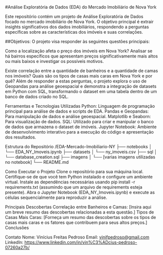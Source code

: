 #Análise Exploratória de Dados (EDA) do Mercado Imobiliário de Nova York

Este repositório contém um projeto de Análise Exploratória de Dados focado no mercado imobiliário de Nova York. O objetivo principal é extrair insights significativos dos dados imobiliários, respondendo a perguntas específicas sobre as características dos imóveis e suas correlações.


##Objetivos:
O projeto visa responder às seguintes questões principais:

Como a localização afeta o preço dos imóveis em Nova York?
Analisar se há bairros específicos que apresentam preços significativamente mais altos ou mais baixos e investigar os possíveis motivos.

Existe correlação entre a quantidade de banheiros e a quantidade de camas nos imóveis?
Quais são os tipos de casas mais caras em Nova York e por quê?
Além de responder a estas perguntas, o projeto explora o uso de Geopandas para análise geoespacial e demonstra a integração de datasets em Python com SQL, transformando o dataset em uma tabela dentro de um banco de dados criado no SQL.

Ferramentas e Tecnologias Utilizadas
Python: Linguagem de programação principal para análise de dados e scripts de EDA.
Pandas e Geopandas: Para manipulação de dados e análise geoespacial.
Matplotlib e Seaborn: Para visualização de dados.
SQL: Utilizado para criar e manipular o banco de dados que armazena o dataset de imóveis.
Jupyter Notebook: Ambiente de desenvolvimento interativo para a execução do código e apresentação dos resultados.

Estrutura do Repositório
/EDA-Mercado-Imobiliario-NY
    ├── notebooks
    │   └── EDA_NY_Imoveis.ipynb
    ├── datasets
    │   └── ny_imoveis.csv
    ├── sql
    │   └── database_creation.sql
    ├── imagens
    │   └── [varias imagens utilizadas no notebook]
    └── README.md


Como Executar o Projeto
Clone o repositório para sua máquina local.
Certifique-se de que você tem Python instalado e configure um ambiente virtual.
Instale as dependências necessárias usando pip install -r requirements.txt (assumindo que um arquivo de requirements esteja presente).
Abra o Jupyter Notebook (EDA_NY_Imoveis.ipynb) e execute as células sequencialmente para reproduzir a análise.

Principais Descobertas
Correlação entre Banheiros e Camas: [Insira aqui um breve resumo das descobertas relacionadas a esta questão.]
Tipos de Casas Mais Caras: [Forneça um resumo das descobertas sobre os tipos de casas mais caras e os fatores que contribuem para seus altos preços.]
Conclusões


Contato
Nome: Vinícius Freitas Pedroso
Email: vinifpedroso@gmail.com
LinkedIn: https://www.linkedin.com/in/vin%C3%ADcius-pedroso-07260a27b/
